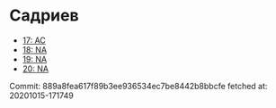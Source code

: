 # Садриев
- [17: AC](17.md)
- [18: NA](18.md)
- [19: NA](19.md)
- [20: NA](20.md)

Commit: 889a8fea617f89b3ee936534ec7be8442b8bbcfe
 fetched at: 20201015-171749
